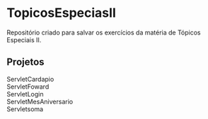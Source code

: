 # TopicosEspeciasII
Repositório criado para salvar os exercícios da matéria de Tópicos Especiais II.
## Projetos
ServletCardapio</br>
ServletFoward</br>
ServletLogin</br>
ServletMesAniversario</br>
Servletsoma</br>
